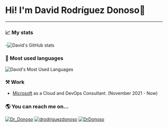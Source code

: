 # Hi! I'm David Rodríguez Donoso👋

---
### 📈 My stats

-![David's GitHub stats](https://github-readme-stats.vercel.app/api?username=drdonoso&show_icons=true)

### 💪 Most used languages
![David's Most Used Languages](https://github-readme-stats.vercel.app/api/top-langs/?username=drdonoso&layout=compact)

### ⚒️ Work

- [Microsoft](https://www.microsoft.com/) as a Cloud and DevOps Consultant. (November 2021 - Now)
  
### 🌎 You can reach me on...

[![Dr_Donoso](https://cdn2.iconfinder.com/data/icons/social-media-2285/512/1_Twitter_colored_svg-50.png)](https://twitter.com/dr_donoso) [![drodriguezdonoso](https://cdn3.iconfinder.com/data/icons/capsocial-round/500/linkedin-50.png)](https://www.linkedin.com/in/drodriguezdonoso/) [![DrDonoso](https://cdn3.iconfinder.com/data/icons/logos-and-brands-adobe/512/350_Untappd-50.png)](https://untappd.com/user/DrDonoso)